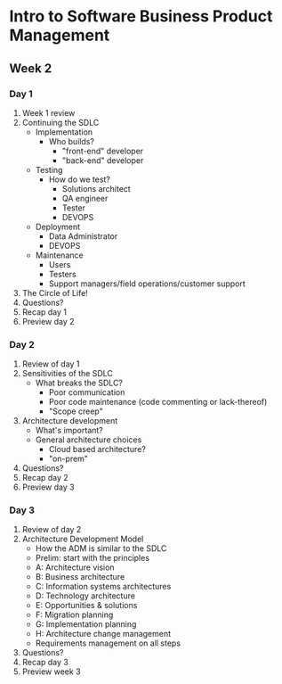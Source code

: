 # Intro to Software Business Product Management
## Week 2
### Day 1
1. Week 1 review
2. Continuing the SDLC
	* Implementation
		* Who builds?
			* "front-end" developer
			* "back-end" developer
	* Testing
		* How do we test?
			* Solutions architect
			* QA engineer
			* Tester
			* DEVOPS
	* Deployment
		* Data Administrator
		* DEVOPS
	* Maintenance
		* Users
		* Testers
		* Support managers/field operations/customer support
3. The Circle of Life!
4. Questions?
5. Recap day 1
6. Preview day 2

### Day 2
1. Review of day 1
2. Sensitivities of the SDLC
	* What breaks the SDLC?
		* Poor communication
		* Poor code maintenance (code commenting or lack-thereof)
		* "Scope creep"
3. Architecture development
	* What's important?
	* General architecture choices
		* Cloud based architecture?
		* "on-prem"
4. Questions?
5. Recap day 2
6. Preview day 3

### Day 3
1. Review of day 2
2. Architecture Development Model
	* How the ADM is similar to the SDLC
	* Prelim: start with the principles
	* A: Architecture vision
	* B: Business architecture
	* C: Information systems architectures
	* D: Technology architecture
	* E: Opportunities & solutions
	* F: Migration planning
	* G: Implementation planning
	* H: Architecture change management
	* Requirements management on all steps
3. Questions?
4. Recap day 3
5. Preview week 3